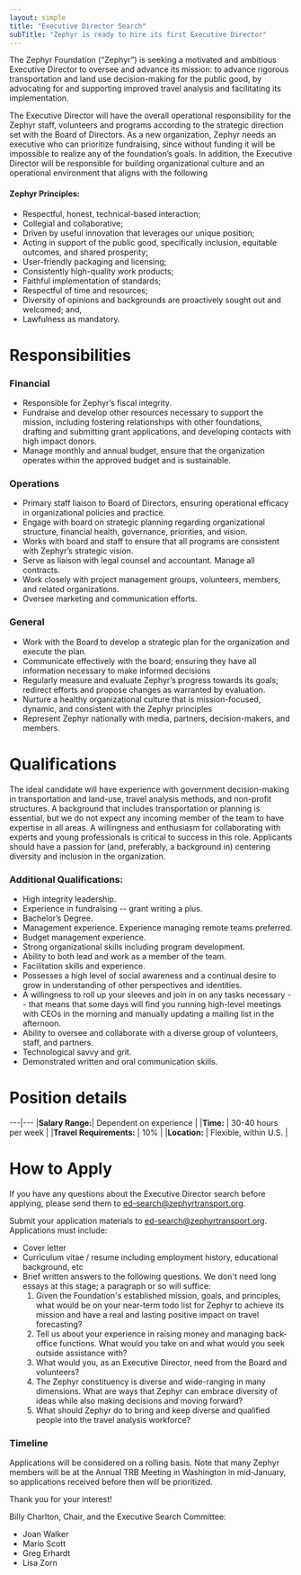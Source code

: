 ```yaml
---
layout: simple
title: "Executive Director Search"
subTitle: "Zephyr is ready to hire its first Executive Director"
---
```


The Zephyr Foundation (“Zephyr”) is seeking a motivated and ambitious Executive Director to oversee and advance its mission: to advance rigorous transportation and land use decision-making for the public good, by advocating for and supporting improved travel analysis and facilitating its implementation.

The Executive Director will have the overall operational responsibility for the Zephyr staff, volunteers and programs according to the strategic direction set with the Board of Directors. As a new organization, Zephyr needs an executive who can prioritize fundraising, since without funding it will be impossible to realize any of the foundation’s goals. In addition, the Executive Director will be responsible for building organizational culture and an operational environment that aligns with the following

#### Zephyr Principles:

- Respectful, honest, technical-based interaction;
- Collegial and collaborative;
- Driven by useful innovation that leverages our unique position;
- Acting in support of the public good, specifically inclusion, equitable outcomes, and shared prosperity;
- User-friendly packaging and licensing;
- Consistently high-quality work products;
- Faithful implementation of standards;
- Respectful of time and resources;
- Diversity of opinions and backgrounds are proactively sought out and welcomed; and,
- Lawfulness as mandatory.

# Responsibilities

### Financial

- Responsible for Zephyr’s fiscal integrity.
- Fundraise and develop other resources necessary to support the mission, including fostering relationships with other foundations, drafting and submitting grant applications, and developing contacts with high impact donors.
- Manage monthly and annual budget, ensure that the organization operates within the approved budget and is sustainable.

### Operations

- Primary staff liaison to Board of Directors, ensuring operational efficacy in organizational policies and practice.
- Engage with board on strategic planning regarding organizational structure, financial health, governance, priorities, and vision.
- Works with board and staff to ensure that all programs are consistent with Zephyr’s strategic vision.
- Serve as liaison with legal counsel and accountant. Manage all contracts.
- Work closely with project management groups, volunteers, members, and related organizations.
- Oversee marketing and communication efforts.

### General

- Work with the Board to develop a strategic plan for the organization and execute the plan.
- Communicate effectively with the board; ensuring they have all information necessary to make informed decisions
- Regularly measure and evaluate Zephyr’s progress towards its goals; redirect efforts and propose changes as warranted by evaluation.
- Nurture a healthy organizational culture that is mission-focused, dynamic, and consistent with the Zephyr principles
- Represent Zephyr nationally with media, partners, decision-makers, and members.

# Qualifications

The ideal candidate will have experience with government decision-making in transportation and land-use, travel analysis methods, and non-profit structures. A background that includes transportation or planning is essential, but we do not expect any incoming member of the team to have expertise in all areas. A willingness and enthusiasm for collaborating with experts and young professionals is critical to success in this role. Applicants should have a passion for (and, preferably, a background in) centering diversity and inclusion in the organization.

### Additional Qualifications:

- High integrity leadership.
- Experience in fundraising -- grant writing a plus.
- Bachelor’s Degree.
- Management experience.  Experience managing remote teams preferred.
- Budget management experience.
- Strong organizational skills including program development.
- Ability to both lead and work as a member of the team.
- Facilitation skills and experience.
- Possesses a high level of social awareness and a continual desire to grow in understanding of other perspectives and identities.
- A willingness to roll up your sleeves and join in on any tasks necessary -- that means that some days will find you running high-level meetings with CEOs in the morning and manually updating a mailing list in the afternoon.
- Ability to oversee and collaborate with a diverse group of volunteers, staff, and partners.
- Technological savvy and grit.
- Demonstrated written and oral communication skills.

# Position details

---|---
|**Salary Range:**| Dependent on experience |
|**Time:** | 30-40 hours per week |
|**Travel Requirements:** | 10% |
|**Location:** | Flexible, within U.S. |

# How to Apply

If you have any questions about the Executive Director search before applying, please send them to <ed-search@zephyrtransport.org>.

Submit your application materials to <ed-search@zephyrtransport.org>. Applications must include:

- Cover letter
- Curriculum vitae / resume including employment history, educational background, etc
- Brief written answers to the following questions. We don't need long essays at this stage; 
  a paragraph or so will suffice:
   1. Given the Foundation's established mission, goals, and principles, what would be on your near-term todo list for Zephyr to achieve its mission and have a real and lasting positive impact on travel forecasting?
   2. Tell us about your experience in raising money and managing back-office functions.  What would you take on and what would you seek outside assistance with?
   3. What would you, as an Executive Director, need from the Board and volunteers?
   4. The Zephyr constituency is diverse and wide-ranging in many dimensions.  What are ways that Zephyr can embrace diversity of ideas while also making decisions and moving forward?
   5. What should Zephyr do to bring and keep diverse and qualified people into the travel analysis workforce?

### Timeline

Applications will be considered on a rolling basis. Note that many Zephyr members will be at the Annual TRB Meeting in Washington in mid-January, so applications received before then will be prioritized.

Thank you for your interest!

Billy Charlton, Chair, and the Executive Search Committee:
* Joan Walker
* Mario Scott
* Greg Erhardt
* Lisa Zorn

<br/><br/><br/><br/><br/>
